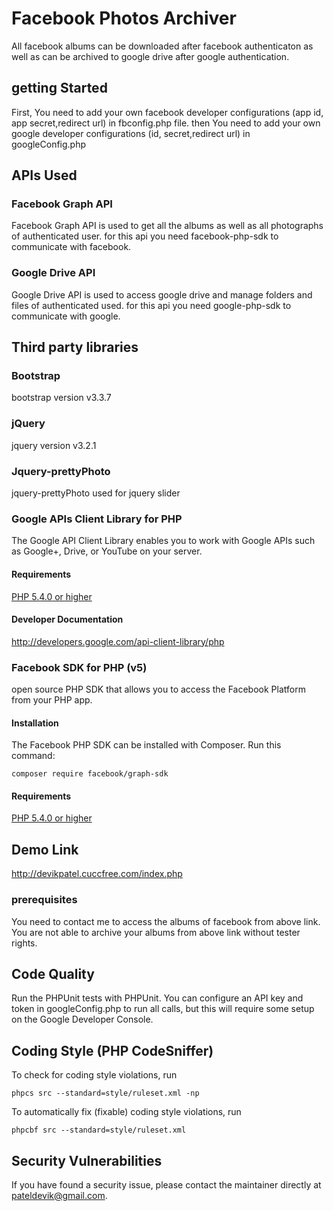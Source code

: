 # Facebook Photos Archiver

All facebook albums can be downloaded after facebook authenticaton as well as can be archived to google drive after google authentication.


## getting Started

First, You need to add your own facebook developer configurations (app id, app secret,redirect url) in fbconfig.php file. then You need to add your own google developer configurations (id, secret,redirect url) in googleConfig.php

## APIs Used

### Facebook Graph API

Facebook Graph API is used to get all the albums as well as all photographs of authenticated user. for this api you need facebook-php-sdk to communicate with facebook.

### Google Drive API

Google Drive API is used to access google drive and manage folders and files of authenticated used. for this api you need google-php-sdk to communicate with google.

## Third party libraries

### Bootstrap

bootstrap version v3.3.7

### jQuery

jquery version v3.2.1

###  Jquery-prettyPhoto

jquery-prettyPhoto used for jquery slider

### Google APIs Client Library for PHP

The Google API Client Library enables you to work with Google APIs such as Google+, Drive, or YouTube on your server.

#### Requirements

[PHP 5.4.0 or higher](http://www.php.net/)

#### Developer Documentation

http://developers.google.com/api-client-library/php

### Facebook SDK for PHP (v5)

open source PHP SDK that allows you to access the Facebook Platform from your PHP app.

#### Installation

The Facebook PHP SDK can be installed with Composer. Run this command:

```
composer require facebook/graph-sdk
```

#### Requirements

[PHP 5.4.0 or higher](http://www.php.net/)

## Demo Link

http://devikpatel.cuccfree.com/index.php

### prerequisites

You need to contact me to access the albums of facebook from above link. You are not able to archive your albums from above link without tester rights.

## Code Quality 

Run the PHPUnit tests with PHPUnit. You can configure an API key and token in googleConfig.php to run all calls, but this will require some setup on the Google Developer Console.

## Coding Style (PHP CodeSniffer)

To check for coding style violations, run

```
phpcs src --standard=style/ruleset.xml -np
```

To automatically fix (fixable) coding style violations, run

```
phpcbf src --standard=style/ruleset.xml
```

## Security Vulnerabilities

If you have found a security issue, please contact the maintainer directly at pateldevik@gmail.com.

